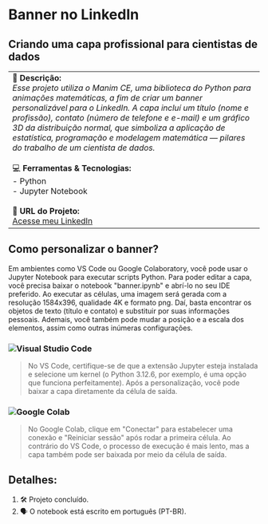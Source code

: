 # Banner no LinkedIn
## Criando uma capa profissional para cientistas de dados

<table>
  <tr>
    <td>
      📄 <b>Descrição:</b><br>
      <i>Esse projeto utiliza o Manim CE, uma biblioteca do Python para animações matemáticas, a fim de criar um banner personalizável para o LinkedIn. A capa incluí um título (nome e profissão), contato (número de telefone e e-mail) e um gráfico 3D da distribuição normal, que simboliza a aplicação de estatística, programação e modelagem matemática — pilares do trabalho de um cientista de dados.</i><br><br>
      💻 <b>Ferramentas & Tecnologias:</b><br>
      - Python<br>
      - Jupyter Notebook<br><br>
      🔗 <b>URL do Projeto:</b><br>
      <a href="https://www.linkedin.com/in/gcv-silva/">Acesse meu LinkedIn</a>
    </td>
  </tr>
</table>

## Como personalizar o banner?

Em ambientes como VS Code ou Google Colaboratory, você pode usar o Jupyter Notebook para executar scripts Python. Para poder editar a capa, você precisa baixar o notebook "banner.ipynb" e abrí-lo no seu IDE preferido. Ao executar as células, uma imagem será gerada com a resolução 1584x396, qualidade 4K e formato png. Daí, basta encontrar os objetos de texto (título e contato) e substituir por suas informações pessoais. Ademais, você também pode mudar a posição e a escala dos elementos, assim como outras inúmeras configurações.

### ![Visual Studio Code](https://img.shields.io/badge/Visual%20Studio%20Code-0078d7.svg?style=for-the-badge&logo=visual-studio-code&logoColor=white) 
> No VS Code, certifique-se de que a extensão Jupyter esteja instalada e selecione um kernel (o Python 3.12.6, por exemplo, é uma opção que funciona perfeitamente). Após a personalização, você pode baixar a capa diretamente da célula de saída. 

### ![Google Colab](https://img.shields.io/badge/Google%20Colab-%23F9A825.svg?style=for-the-badge&logo=googlecolab&logoColor=white) 
> No Google Colab, clique em "Conectar" para estabelecer uma conexão e "Reiniciar sessão" após rodar a primeira célula. Ao contrário do VS Code, o processo de execução é mais lento, mas a capa também pode ser baixada por meio da célula de saída.

## Detalhes:

1. 🛠️ Projeto concluído.
2. 🗣️ O notebook está escrito em português (PT-BR).

